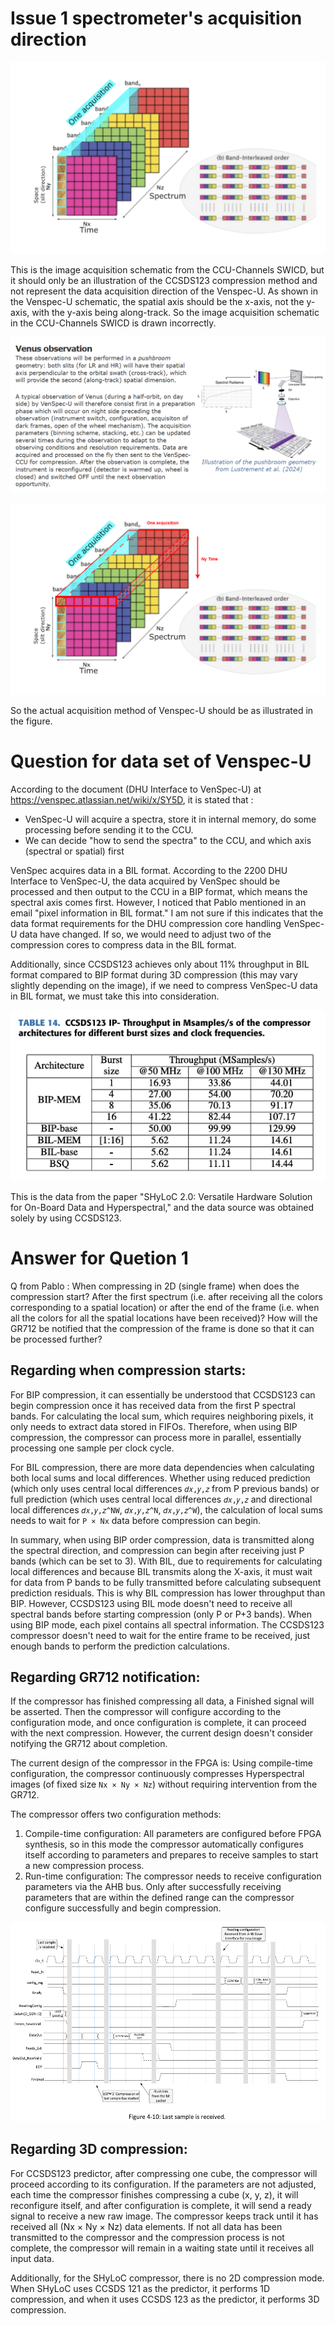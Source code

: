 # Issue 1 spectrometer's acquisition direction

![1743169582385](images/DHUsciencedata/1743169582385.png)

This is the image acquisition schematic from the CCU-Channels SWICD, but it should only be an illustration of the CCSDS123 compression method and not represent the data acquisition direction of the Venspec-U. As shown in the Venspec-U schematic, the spatial axis should be the x-axis, not the y-axis, with the y-axis being along-track. So the image acquisition schematic in the CCU-Channels SWICD is drawn incorrectly.

![1743170703896](images/DHUsciencedata/1743170703896.png)

![1743275748899](images/DHUsciencedata/1743275748899.png)

So the actual acquisition method of Venspec-U should be as illustrated in the figure.

# Question for data set of Venspec-U

According to the document (DHU Interface to VenSpec-U) at https://venspec.atlassian.net/wiki/x/SY5D, it is stated that :

- VenSpec-U will acquire a spectra, store it in internal memory, do some processing before sending it to the CCU.
- We can decide "how to send the spectra" to the CCU, and which axis (spectral or spatial) first

VenSpec acquires data in a BIL format. According to the 2200 DHU Interface to VenSpec-U, the data acquired by VenSpec should be processed and then output to the CCU in a BIP format, which means the spectral axis comes first. However, I noticed that Pablo mentioned in an email "pixel information in BIL format." I am not sure if this indicates that the data format requirements for the DHU compression core handling VenSpec-U data have changed. If so, we would need to adjust two of the compression cores to compress data in the BIL format.

Additionally, since CCSDS123 achieves only about 11% throughput in BIL format compared to BIP format during 3D compression (this may vary slightly depending on the image), if we need to compress VenSpec-U data in BIL format, we must take this into consideration.

![1743174697336](images/DHUsciencedata/1743174697336.png)

This is the data from the paper "SHyLoC 2.0: Versatile Hardware Solution for On-Board Data and Hyperspectral," and the data source was obtained solely by using CCSDS123.

# Answer for Quetion 1

Q from Pablo : When compressing in 2D (single frame) when does the compression start? After the first spectrum (i.e. after receiving all the colors corresponding to a spatial location) or after the end of the frame (i.e. when all the colors for all the spatial locations have been received)? How will the GR712 be notified that the compression of the frame is done so that it can be processed further?

## Regarding when compression starts:

For BIP compression, it can essentially be understood that CCSDS123 can begin compression once it has received data from the first P spectral bands. For calculating the local sum, which requires neighboring pixels, it only needs to extract data stored in FIFOs. Therefore, when using BIP compression, the compressor can process more in parallel, essentially processing one sample per clock cycle.

For BIL compression, there are more data dependencies when calculating both local sums and local differences. Whether using reduced prediction (which only uses central local differences `𝑑𝑥,𝑦,𝑧` from P previous bands) or full prediction (which uses central local differences `𝑑𝑥,𝑦,𝑧` and directional local differences `𝑑𝑥,𝑦,𝑧^NW`, `𝑑𝑥,𝑦,𝑧^N`, `𝑑𝑥,𝑦,𝑧^W`), the calculation of local sums needs to wait for `P × Nx` data before compression can begin.

In summary, when using BIP order compression, data is transmitted along the spectral direction, and compression can begin after receiving just P bands (which can be set to 3). With BIL, due to requirements for calculating local differences and because BIL transmits along the X-axis, it must wait for data from P bands to be fully transmitted before calculating subsequent prediction residuals. This is why BIL compression has lower throughput than BIP. However, CCSDS123 using BIL mode doesn't need to receive all spectral bands before starting compression (only P or P+3 bands). When using BIP mode, each pixel contains all spectral information. The CCSDS123 compressor doesn't need to wait for the entire frame to be received, just enough bands to perform the prediction calculations.

## Regarding GR712 notification:

If the compressor has finished compressing all data, a Finished signal will be asserted. Then the compressor will configure according to the configuration mode, and once configuration is complete, it can proceed with the next compression. However, the current design doesn't consider notifying the GR712 about completion.

The current design of the compressor in the FPGA is: Using compile-time configuration, the compressor continuously compresses Hyperspectral images (of fixed size `Nx × Ny × Nz`) without requiring intervention from the GR712.

The compressor offers two configuration methods:

1. Compile-time configuration: All parameters are configured before FPGA synthesis, so in this mode the compressor automatically configures itself according to parameters and prepares to receive samples to start a new compression process.
2. Run-time configuration: The compressor needs to receive configuration parameters via the AHB bus. Only after successfully receiving parameters that are within the defined range can the compressor configure successfully and begin compression.

![1743271716831](images/DHUsciencedata/1743271716831.png)

## Regarding 3D compression:

For CCSDS123 predictor, after compressing one cube, the compressor will proceed according to its configuration. If the parameters are not adjusted, each time the compressor finishes compressing a cube (x, y, z), it will reconfigure itself, and after configuration is complete, it will send a ready signal to receive a new raw image. The compressor keeps track until it has received all (Nx × Ny × Nz) data elements. If not all data has been transmitted to the compressor and the compression process is not complete, the compressor will remain in a waiting state until it receives all input data.

Additionally, for the SHyLoC compressor, there is no 2D compression mode. When SHyLoC uses CCSDS 121 as the predictor, it performs 1D compression, and when it uses CCSDS 123 as the predictor, it performs 3D compression.
